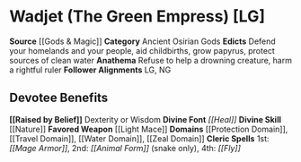 ﻿---
ability:
- Dexterity
- Wisdom
ability_boost:
- Dexterity
- Wisdom
alignment: LG
deity:
- '[[DATABASE/deity/Wadjet|Wadjet]]'
deity_category: Ancient Osirian Gods
divine_font: Heal
domain:
- '[[DATABASE/domain/Protection Domain|Protection]]'
- '[[DATABASE/domain/Travel Domain|Travel]]'
- '[[DATABASE/domain/Water Domain|Water]]'
- '[[DATABASE/domain/Zeal Domain|Zeal]]'
favored_weapon: '[[DATABASE/weapon/Light Mace|Light Mace]]'
follower_alignment:
- LG
- NG
id: '62'
name: Wadjet
rarity: Common
skill:
- '[[DATABASE/skill/Nature|Nature]]'
source: '[[DATABASE/source/Gods & Magic|Gods & Magic]]'
trait: null
type: Deity

---
# Wadjet (The Green Empress) [LG]

**Source** [[Gods & Magic]] 
**Category** Ancient Osirian Gods
**Edicts** Defend your homelands and your people, aid childbirths, grow papyrus, protect sources of clean water
**Anathema** Refuse to help a drowning creature, harm a rightful ruler
**Follower Alignments** LG, NG

## Devotee Benefits

**[[Raised by Belief]]** Dexterity or Wisdom
**Divine Font** _[[Heal]]_
**Divine Skill** [[Nature]]
**Favored Weapon** [[Light Mace]]
**Domains** [[Protection Domain]], [[Travel Domain]], [[Water Domain]], [[Zeal Domain]]
**Cleric Spells** 1st: _[[Mage Armor]]_, 2nd: _[[Animal Form]]_ (snake only), 4th: _[[Fly]]_